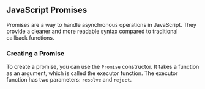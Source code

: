 ## JavaScript Promises

Promises are a way to handle asynchronous operations in JavaScript. They provide a cleaner and more readable syntax compared to traditional callback functions.

### Creating a Promise

To create a promise, you can use the `Promise` constructor. It takes a function as an argument, which is called the executor function. The executor function has two parameters: `resolve` and `reject`.
